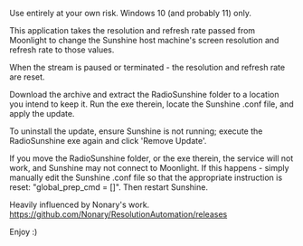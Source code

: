 Use entirely at your own risk. Windows 10 (and probably 11) only.

This application takes the resolution and refresh rate passed from Moonlight to change the Sunshine host machine's screen resolution and refresh rate to those values.

When the stream is paused or terminated - the resolution and refresh rate are reset.

Download the archive and extract the RadioSunshine folder to a location you intend to keep it. Run the exe therein, locate the Sunshine .conf file, and apply the update. 

To uninstall the update, ensure Sunshine is not running; execute the RadioSunshine exe again and click 'Remove Update'.

If you move the RadioSunshine folder, or the exe therein, the service will not work, and Sunshine may not connect to Moonlight. If this happens - simply manually edit the Sunshine .conf file so that the appropriate instruction is reset: "global_prep_cmd = []". Then restart Sunshine.

Heavily influenced by Nonary's work. https://github.com/Nonary/ResolutionAutomation/releases

Enjoy :)
